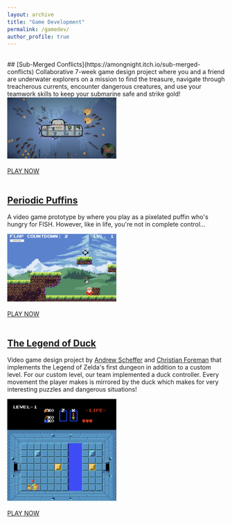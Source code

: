 ```yaml
---
layout: archive
title: "Game Development"
permalink: /gamedev/
author_profile: true
---
```

<br>
## [Sub-Merged Conflicts](https://amongnight.itch.io/sub-merged-conflicts)
Collaborative 7-week game design project where 
you and a friend are underwater explorers on a 
mission to find the treasure, navigate through treacherous currents,
encounter dangerous creatures, and use your teamwork skills to keep your submarine safe and strike gold!
<div markdown="0" width="50%">    
    <img src="../images/submerged.png" alt="Girl in a jacket" width="50%">
</div>
<br>
<div markdown="0">
    <a href="https://amongnight.itch.io/sub-merged-conflicts" class="btn btn--info btn--x-large">PLAY NOW</a>
</div>
<br>


## [Periodic Puffins](https://schefferac2020.github.io/PeriodicPuffin/)
A video game prototype by where you play as a pixelated puffin who's hungry for FISH. However, like in life, you're not in complete control...

<div markdown="0" width="50%">    
    <img src="../images/ppuffins.jpg" alt="Girl in a jacket" width="50%">
</div>
<br>
<div markdown="0">
    <a href="https://schefferac2020.github.io/PeriodicPuffin/" class="btn btn--info btn--x-large">PLAY NOW</a>
</div>
<br>

## [The Legend of Duck](https://schefferac2020.github.io/LegendOfZeldaWebsite/)
Video game design project by [Andrew Scheffer](https://github.com/schefferac2020) and [Christian Foreman](https://github.com/ChristianForeman) that implements the Legend of Zelda's first dungeon in addition to a custom level. For our custom level, our team implemented a duck controller. Every movement the player makes is mirrored by the duck which makes for very interesting puzzles and dangerous situations!
<div markdown="0" width="50%">    
    <img src="../images/legend_of_duck.jpg" alt="Girl in a jacket" width="50%">
</div>
<br>
<div markdown="0">
    <a href="https://schefferac2020.github.io/LegendOfZeldaWebsite/" class="btn btn--info btn--x-large">PLAY NOW</a>
</div>
<br>
